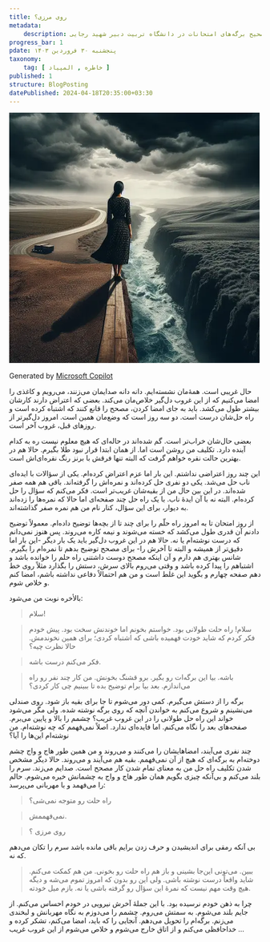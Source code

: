 ```yaml
---
title: روی مرزی؟
metadata: 
    description: یک خاطره از روزهای آخر المپیاد کامپیوتر و تصحیح برگه‌های امتحانات در دانشگاه تربیت دبیر شهید رجایی 
progress_bar: 1
pdate: پنجشنبه ۳۰ فروردین ۱۴۰۳
taxonomy:
    tag: [ خاطره , المپیاد ]
published: 1
structure: BlogPosting
datePublished: 2024-04-18T20:35:00+03:30
---
```

![ دختری که روی مرز ایستاده است ](a_girl_on_a_border.webp?classes=center&loading=lazy)
<div class="align-center">
Generated by <a href="https://www.bing.com/images/create/a-woman-standing-on-a-border2c-on-the-verge-of-fall/1-66213e35f15b4bb8a3b2f6d8e2649b8a?id=sIpDmQoFR15IJ0sc3OH8yw%3D%3D&view=detailv2&idpp=genimg&noidpclose=1&thId=OIG1.PAIXRBv4Wmxl9Zp5iqLF&FORM=SYDBIC&ssp=1&safesearch=moderate&setlang=en&cc=XL&PC=SANSAAND">Microsoft Copilot</a>
</div>

حال غریبی است. همهٔ‌مان نشسته‌ایم. دانه دانه صدایمان می‌زنند، می‌رویم و کاغذی را امضا می‌کنیم که از این غروب دل‌گیر خلاص‌مان می‌کند. بعضی که اعتراض دارند کارشان بیشتر طول می‌کشد. باید به جای امضا کردن، مصحح را قانع کنند که اشتباه کرده است و راه حل‌شان درست است. دو سه روز است که وضع‌مان همین است. امروز دل‌گیرتر از روزهای قبل، غروب آخر است.

بعضی حال‌شان خراب‌تر است. گم شده‌اند در حاله‌ای که هیچ معلوم نیست ره به کدام آینده دارد. تکلیف من روشن است اما. از همان ابتدا قرار نبود طلا بگیرم. حالا هم در بهترین حالت نقره خواهم گرفت که البته تنها فرقش با برنز رنگ نقره‌ای‌اش است.

این چند روز اعتراضی نداشتم. این بار اما عزم اعتراض کرده‌ام. یکی از سؤالات با ایده‌ای ناب حل می‌شد. یکی دو نفری حل کرده‌اند و نمره‌اش را گرفته‌اند. باقی هم همه صفر شده‌اند. در این بین حال من از بقیه‌شان غریب‌تر است. فکر می‌کنم که سؤال را حل کرده‌ام. البته نه با آن ایدهٔ ناب. با یک راه حل چند صفحه‌ای اما حالا که نمره‌ها را زده‌اند به دیوار، برای این سؤال، کنار نام من هم نمره صفر گذاشته‌اند.

از روز امتحان تا به امروز راه حلّم را برای چند تا از بچه‌ها توضیح داده‌ام. معمولاً توضیح دادنم آن قدری طول می‌کشد که خسته می‌شوند و نیمه کاره می‌روند. پس هنوز نمی‌دانم که درست نوشته‌ام یا نه. حالا هم در این غروب دل‌گیر باید یک بار دیگر -این بار اما دقیق‌تر از همیشه و البته تا آخرش را- برای مصحح توضیح بدهم تا نمره‌ام را بگیرم. شانس بهتری هم دارم و آن اینکه مصحح دوست داشتنی راه حلم را خوانده باشد و اشتباهم را پیدا کرده باشد و وقتی می‌روم بالای سرش، دستش را بگذارد مثلاً روی خط دهم صفحه چهارم و بگوید این غلط است و من هم احتمالاً دفاعی نداشته باشم، امضا کنم و خلاص شوم.

بالأخره نوبت من می‌شود: 

> سلام!

<!---->

> سلام! راه حلت طولانی بود. خواستم بخونم اما خوندنش سخت بود. پیش خودم فکر کردم که شاید خودت فهمیده باشی که اشتباه کردی؛ برای همین نخوندمش. حالا نظرت چیه؟ 

<!---->

> فکر می‌کنم درست باشه. 

<!---->

> باشه. بیا این برگه‌ات رو بگیر. برو قشنگ بخونش. من کار چند نفر رو راه می‌اندازم. بعد بیا برام توضیح بده تا ببینیم چی کار کردی؟

برگه را از دستش می‌گیرم. کمی دور می‌شوم تا جا برای بقیه باز شود. روی صندلی می‌نشینم و شروع می‌کنم به خواندن آنچه که روی برگه نوشته شده. ولی مگر می‌شود خواند این راه حل طولانی را در این غروب غریب؟ چشمم را بالا و پایین می‌برم. صفحه‌های بعد را نگاه می‌کنم. اما فایده‌ای ندارد. اصلاً نمی‌فهمم که چه نوشته‌ام. من نوشته‌ام این‌ها را آیا؟

چند نفری می‌آیند، امضاهایشان را می‌کنند و می‌روند و من همین طور هاج و واج چشم دوخته‌ام به برگه‌ای که هیچ از آن نمی‌فهمم. بقیه هم می‌آیند و می‌روند. حالا دیگر مشخص شدن تکلیف راه حل من به معنای تمام شدن کار مصحح است. صدایم می‌زند. سرم را بلند می‌کنم و بی‌آنکه چیزی بگویم همان طور هاج و واج به چشمانش خیره می‌شوم. حالم را می‌فهمد و با مهربانی می‌پرسد: 

> راه حلت رو متوجه نمی‌شی؟ 

<!---->

> نمی‌فهممش. 

<!---->

> روی مرزی ؟

بی آنکه رمقی برای اندیشیدن و حرف زدن برایم باقی مانده باشد سرم را تکان می‌دهم که نه. 

<!---->

> ببین. می‌تونی این‌جا بشینی و باز هم راه حلت رو بخونی. من هم کمکت می‌کنم. شاید واقعاً درست نوشته باشی. ولی این رو بدون که امروز تموم می‌شه و دیگه هیچ وقت مهم نیست که نمرهٔ این سؤال رو گرفته باشی یا نه. بازم میل خودته.

<!---->

چرا به ذهن خودم نرسیده بود. با این جملهٔ آخرش نیرویی در خودم احساس می‌کنم. از جایم بلند می‌شوم. به سمتش می‌روم. چشمم را می‌دوزم به نگاه مهربانش و لبخندی می‌زنم. برگه‌ام را تحویل می‌دهم. آنجایی را که باید، امضا می‌کنم، تشکر کرده و خداحافظی می‌کنم و از اتاق خارج می‌شوم و خلاص می‌شوم از این غروب غریب ...